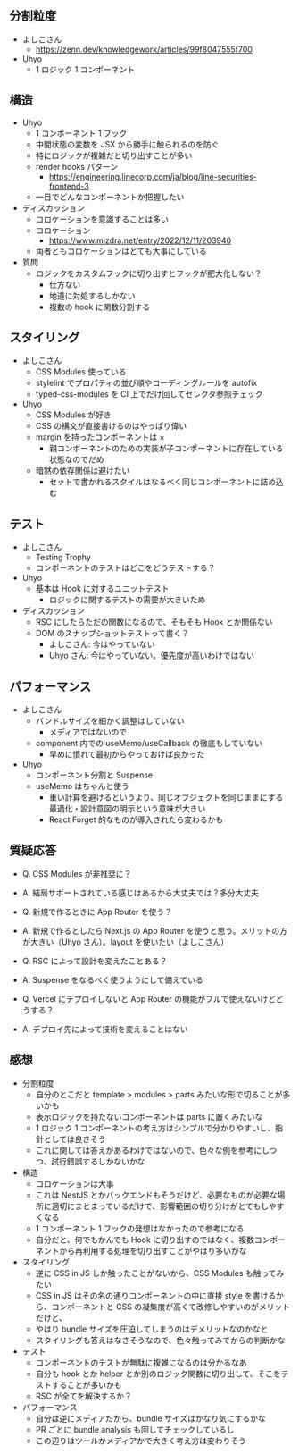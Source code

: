 ## 分割粒度

- よしこさん
  - https://zenn.dev/knowledgework/articles/99f8047555f700
- Uhyo
  - 1 ロジック 1 コンポーネント

## 構造

- Uhyo
  - 1 コンポーネント 1 フック
  - 中間状態の変数を JSX から勝手に触られるのを防ぐ
  - 特にロジックが複雑だと切り出すことが多い
  - render hooks パターン
    - https://engineering.linecorp.com/ja/blog/line-securities-frontend-3
  - 一目でどんなコンポーネントか把握したい
- ディスカッション
  - コロケーションを意識することは多い
  - コロケーション
    - https://www.mizdra.net/entry/2022/12/11/203940
  - 両者ともコロケーションはとても大事にしている
- 質問
  - ロジックをカスタムフックに切り出すとフックが肥大化しない？
    - 仕方ない
    - 地道に対処するしかない
    - 複数の hook に関数分割する

## スタイリング

- よしこさん
  - CSS Modules 使っている
  - stylelint でプロパティの並び順やコーディングルールを autofix
  - typed-css-modules を CI 上でだけ回してセレクタ参照チェック
- Uhyo
  - CSS Modules が好き
  - CSS の構文が直接書けるのはやっぱり偉い
  - margin を持ったコンポーネントは ×
    - 親コンポーネントのための実装が子コンポーネントに存在している状態なのでだめ
  - 暗黙の依存関係は避けたい
    - セットで書かれるスタイルはなるべく同じコンポーネントに詰め込む

## テスト

- よしこさん
  - Testing Trophy
  - コンポーネントのテストはどこをどうテストする？
- Uhyo
  - 基本は Hook に対するユニットテスト
    - ロジックに関するテストの需要が大きいため
- ディスカッション
  - RSC にしたらただの関数になるので、そもそも Hook とか関係ない
  - DOM のスナップショットテストって書く？
    - よしこさん: 今はやっていない
    - Uhyo さん: 今はやっていない。優先度が高いわけではない

## パフォーマンス

- よしこさん
  - バンドルサイズを細かく調整はしていない
    - メディアではないので
  - component 内での useMemo/useCallback の徹底もしていない
    - 早めに慣れて最初からやっておけば良かった
- Uhyo
  - コンポーネント分割と Suspense
  - useMemo はちゃんと使う
    - 重い計算を避けるというより、同じオブジェクトを同じままにする最適化・設計意図の明示という意味が大きい
    - React Forget 的なものが導入されたら変わるかも

## 質疑応答

- Q. CSS Modules が非推奨に？
- A. 結局サポートされている感じはあるから大丈夫では？多分大丈夫

- Q. 新規で作るときに App Router を使う？
- A. 新規で作るとしたら Next.js の App Router を使うと思う。メリットの方が大きい（Uhyo さん）。layout を使いたい（よしこさん）

- Q. RSC によって設計を変えたことある？
- A. Suspense をなるべく使うようにして備えている

- Q. Vercel にデプロイしないと App Router の機能がフルで使えないけどどうする？
- A. デプロイ先によって技術を変えることはない

## 感想

- 分割粒度
  - 自分のとこだと template > modules > parts みたいな形で切ることが多いかも
  - 表示ロジックを持たないコンポーネントは parts に置くみたいな
  - 1 ロジック 1 コンポーネントの考え方はシンプルで分かりやすいし、指針としては良さそう
  - これに関しては答えがあるわけではないので、色々な例を参考にしつつ、試行錯誤するしかないかな
- 構造
  - コロケーションは大事
  - これは NestJS とかバックエンドもそうだけど、必要なものが必要な場所に適切にまとまっているだけで、影響範囲の切り分けがとてもしやすくなる
  - 1 コンポーネント 1 フックの発想はなかったので参考になる
  - 自分だと、何でもかんでも Hook に切り出すのではなく、複数コンポーネントから再利用する処理を切り出すことがやはり多いかな
- スタイリング
  - 逆に CSS in JS しか触ったことがないから、CSS Modules も触ってみたい
  - CSS in JS はその名の通りコンポーネントの中に直接 style を書けるから、コンポーネントと CSS の凝集度が高くて改修しやすいのがメリットだけど、
  - やはり bundle サイズを圧迫してしまうのはデメリットなのかなと
  - スタイリングも答えはなさそうなので、色々触ってみてからの判断かな
- テスト
  - コンポーネントのテストが無駄に複雑になるのは分かるなあ
  - 自分も hook とか helper とか別のロジック関数に切り出して、そこをテストすることが多いかも
  - RSC が全てを解決するか？
- パフォーマンス
  - 自分は逆にメディアだから、bundle サイズはかなり気にするかな
  - PR ごとに bundle analysis も回してチェックしているし
  - この辺りはツールかメディアかで大きく考え方は変わりそう
